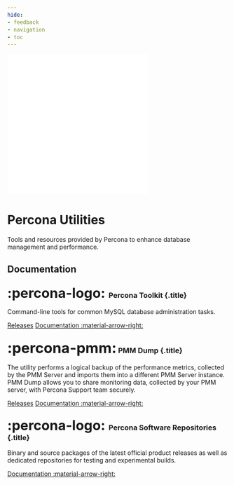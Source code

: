 ```yaml
---
hide:
- feedback
- navigation
- toc
---
```


<div class="landing" markdown>
<div class="splash header subpage utilities dark" markdown>

![Percona Lab](assets/percona-utilities.svg)

# Percona Utilities

Tools and resources provided by Percona to enhance database management and performance.

</div>
</div>


## Documentation

<div data-grid markdown>
<div data-banner markdown>

### <span style="font-size:1.875em;margin-right:0.125em">:percona-logo:</span> Percona Toolkit {.title}

Command-line tools for common MySQL database administration tasks.

<div class="actions" markdown>

[Releases](https://docs.percona.com/percona-toolkit/release_notes.html)
[Documentation :material-arrow-right:](https://docs.percona.com/percona-toolkit/)

</div>
</div>
<div data-banner markdown>

### <span style="font-size:2em">:percona-pmm:</span> PMM Dump {.title}

The utility performs a logical backup of the performance metrics, collected by the PMM Server and imports them into a different PMM Server instance. PMM Dump allows you to share monitoring data, collected by your PMM server, with Percona Support team securely.

<div class="actions" markdown>

[Releases](https://docs.percona.com/pmm-dump-documentation/ReleaseNotes/index.html)
[Documentation :material-arrow-right:](https://docs.percona.com/pmm-dump-documentation/)

</div>
</div>
<div data-banner markdown>

### <span style="font-size:1.875em;margin-right:0.125em">:percona-logo:</span> Percona Software Repositories {.title}

Binary and source packages of the latest official product releases as well as dedicated repositories for testing and experimental builds.

<div class="actions" markdown>

[Documentation :material-arrow-right:](https://docs.percona.com/percona-software-repositories/)

</div>
</div>
</div>

